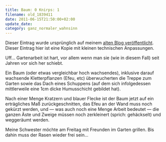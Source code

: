 ```yaml
---
title: Baum: 0 Knirps: 1
filename: old_1839411
date: 2011-06-15T21:50:00+02:00
update_date:
category: ganz_normaler_wahnsinn
---
```

Dieser Eintrag wurde ursprünglich auf meinem [alten Blog veröffentlicht](https://stu.blogger.de/stories/1839411/). Dieser Eintrag hier ist eine Kopie mit kleinen technischen Anpassungen.

Uff… Gartenarbeit ist hart, vor allem wenn man sie (wie in diesem Fall) seit Jahren vor sich her schiebt.

Ein Baum (oder etwas vergleichbar hoch wachsendes), inklusive darauf wachsende Kletterpflanzen (Efeu, etc) überwucherten die Treppe zum Garten sowie das Dach eines Schuppens (auf dem sich infolgedessen mittlerweile eine 1cm dicke Humusschicht gebildet hat).

Nach einer Menge Kratzern und blauer Flecke ist der Baum jetzt auf ein erträgliches Maß zurückgeschnitten, das Efeu an der Wand muss noch gekürzt werden, und &mdash; was auch noch eine Menge Arbeit bedeutet &mdash; die ganzen Äste und Zweige müssen noch zerkleinert (sprich: gehäckselt) und weggeräumt werden.

Meine Schwester möchte am Freitag mit Freunden im Garten grillen. Bis dahin muss der Rasen wieder frei sein…
